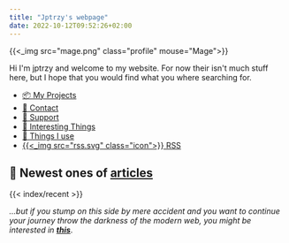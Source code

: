 ```yaml
---
title: "Jptrzy's webpage"
date: 2022-10-12T09:52:26+02:00
---
```


{{<_img src="mage.png" class="profile" mouse="Mage">}}

Hi I'm jptrzy and welcome to my website. For now their isn't much stuff here, but I hope that you would find what you where searching for.

- [📦 My Projects](projects)
- [📧 Contact](contact)
- [💸 Support](donation)
- [🤔 Interesting Things](interesting)
- [📙 Things I use](use)
- [{{<_img src="rss.svg" class="icon">}} RSS](index.xml)

## 📜 Newest ones of [articles](articles)
{{< index/recent >}}

*...but if you stump on this side by mere accident and you want to continue your journey throw the darkness of the modern web, you might be interested in **[this](interesting)***.